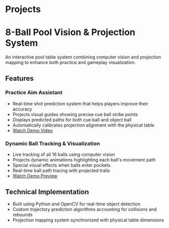 # Projects

# 8-Ball Pool Vision & Projection System

An interactive pool table system combining computer vision and projection mapping to enhance both practice and gameplay visualization.

## Features

### Practice Aim Assistant
- Real-time shot prediction system that helps players improve their accuracy
- Projects visual guides showing precise cue ball strike points
- Displays predicted paths for both cue ball and object ball
- Automatically calibrates projection alignment with the physical table
- [Watch Demo Video](https://youtu.be/4jRf6rLsmEk)

### Dynamic Ball Tracking & Visualization
- Live tracking of all 16 balls using computer vision
- Projects dynamic animations highlighting each ball's movement path
- Special visual effects when balls enter pockets
- Real-time ball path tracing with projected trails
- [Watch Demo Preview](https://www.youtube.com/watch?v=kWbi7FPyUaA)

## Technical Implementation
- Built using Python and OpenCV for real-time object detection
- Custom trajectory prediction algorithms accounting for collisions and rebounds
- Projection mapping system synchronized with physical table dimensions
